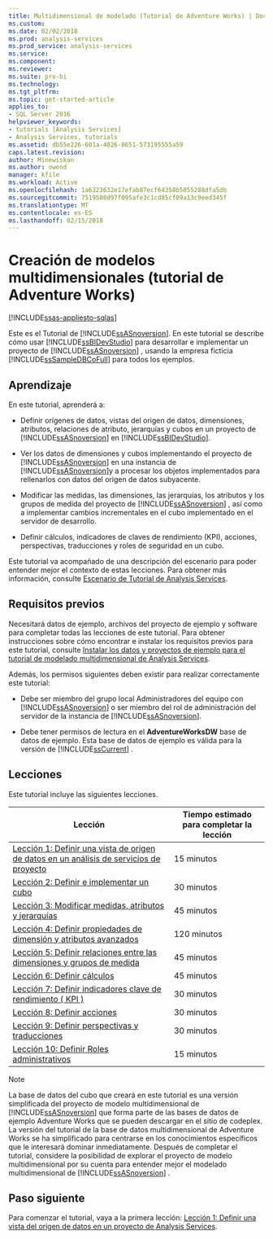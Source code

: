 ```yaml
---
title: Multidimensional de modelado (Tutorial de Adventure Works) | Documentos de Microsoft
ms.custom: 
ms.date: 02/02/2018
ms.prod: analysis-services
ms.prod_service: analysis-services
ms.service: 
ms.component: 
ms.reviewer: 
ms.suite: pro-bi
ms.technology: 
ms.tgt_pltfrm: 
ms.topic: get-started-article
applies_to:
- SQL Server 2016
helpviewer_keywords:
- tutorials [Analysis Services]
- Analysis Services, tutorials
ms.assetid: db55e226-601a-4026-8651-573195555a59
caps.latest.revision: 
author: Minewiskan
ms.author: owend
manager: kfile
ms.workload: Active
ms.openlocfilehash: 1a6323632e17efab87ecf64358b5055288dfa5db
ms.sourcegitcommit: 7519508d97f095afe3c1cd85cf09a13c9eed345f
ms.translationtype: MT
ms.contentlocale: es-ES
ms.lasthandoff: 02/15/2018
---
```

# <a name="multidimensional-modeling-adventure-works-tutorial"></a>Creación de modelos multidimensionales (tutorial de Adventure Works)
[!INCLUDE[ssas-appliesto-sqlas](../includes/ssas-appliesto-sqlas.md)]

Este es el Tutorial de [!INCLUDE[ssASnoversion](../includes/ssasnoversion-md.md)]. En este tutorial se describe cómo usar [!INCLUDE[ssBIDevStudio](../includes/ssbidevstudio-md.md)] para desarrollar e implementar un proyecto de [!INCLUDE[ssASnoversion](../includes/ssasnoversion-md.md)] , usando la empresa ficticia [!INCLUDE[ssSampleDBCoFull](../includes/sssampledbcofull-md.md)] para todos los ejemplos.  
  
## <a name="what-you-will-learn"></a>Aprendizaje  
En este tutorial, aprenderá a:  
  
-   Definir orígenes de datos, vistas del origen de datos, dimensiones, atributos, relaciones de atributo, jerarquías y cubos en un proyecto de [!INCLUDE[ssASnoversion](../includes/ssasnoversion-md.md)] en [!INCLUDE[ssBIDevStudio](../includes/ssbidevstudio-md.md)].  
  
-   Ver los datos de dimensiones y cubos implementando el proyecto de [!INCLUDE[ssASnoversion](../includes/ssasnoversion-md.md)] en una instancia de [!INCLUDE[ssASnoversion](../includes/ssasnoversion-md.md)]y a procesar los objetos implementados para rellenarlos con datos del origen de datos subyacente.  
  
-   Modificar las medidas, las dimensiones, las jerarquías, los atributos y los grupos de medida del proyecto de [!INCLUDE[ssASnoversion](../includes/ssasnoversion-md.md)] , así como a implementar cambios incrementales en el cubo implementado en el servidor de desarrollo.  
  
-   Definir cálculos, indicadores de claves de rendimiento (KPI), acciones, perspectivas, traducciones y roles de seguridad en un cubo.  
  
Este tutorial va acompañado de una descripción del escenario para poder entender mejor el contexto de estas lecciones. Para obtener más información, consulte [Escenario de Tutorial de Analysis Services](../analysis-services/analysis-services-tutorial-scenario.md).  
  
## <a name="prerequisites"></a>Requisitos previos  
Necesitará datos de ejemplo, archivos del proyecto de ejemplo y software para completar todas las lecciones de este tutorial. Para obtener instrucciones sobre cómo encontrar e instalar los requisitos previos para este tutorial, consulte [Instalar los datos y proyectos de ejemplo para el tutorial de modelado multidimensional de Analysis Services](../analysis-services/install-sample-data-and-projects.md).  
  
Además, los permisos siguientes deben existir para realizar correctamente este tutorial:  
  
-   Debe ser miembro del grupo local Administradores del equipo con [!INCLUDE[ssASnoversion](../includes/ssasnoversion-md.md)] o ser miembro del rol de administración del servidor de la instancia de [!INCLUDE[ssASnoversion](../includes/ssasnoversion-md.md)].  
  
-   Debe tener permisos de lectura en el **AdventureWorksDW** base de datos de ejemplo. Esta base de datos de ejemplo es válida para la versión de [!INCLUDE[ssCurrent](../includes/sscurrent-md.md)] .  
  
## <a name="lessons"></a>Lecciones  
Este tutorial incluye las siguientes lecciones.  
  
|Lección|Tiempo estimado para completar la lección|  
|----------|------------------------------|  
|[Lección 1: Definir una vista de origen de datos en un análisis de servicios de proyecto](../analysis-services/lesson-1-defining-a-data-source-view-within-an-analysis-services-project.md)|15 minutos|  
|[Lección 2: Definir e implementar un cubo](../analysis-services/lesson-2-defining-and-deploying-a-cube.md)|30 minutos|  
|[Lección 3: Modificar medidas, atributos y jerarquías](../analysis-services/lesson-3-modifying-measures-attributes-and-hierarchies.md)|45 minutos|  
|[Lección 4: Definir propiedades de dimensión y atributos avanzados](../analysis-services/lesson-4-defining-advanced-attribute-and-dimension-properties.md)|120 minutos|  
|[Lección 5: Definir relaciones entre las dimensiones y grupos de medida](../analysis-services/lesson-5-defining-relationships-between-dimensions-and-measure-groups.md)|45 minutos|  
|[Lección 6: Definir cálculos](../analysis-services/lesson-6-defining-calculations.md)|45 minutos|  
|[Lección 7: Definir indicadores clave de rendimiento &#40; KPI &#41;](../analysis-services/lesson-7-defining-key-performance-indicators-kpis.md)|30 minutos|  
|[Lección 8: Definir acciones](../analysis-services/lesson-8-defining-actions.md)|30 minutos|  
|[Lección 9: Definir perspectivas y traducciones](../analysis-services/lesson-9-defining-perspectives-and-translations.md)|30 minutos|  
|[Lección 10: Definir Roles administrativos](../analysis-services/lesson-10-defining-administrative-roles.md)|15 minutos|  
  
> [!NOTE]  
> La base de datos del cubo que creará en este tutorial es una versión simplificada del proyecto de modelo multidimensional de [!INCLUDE[ssASnoversion](../includes/ssasnoversion-md.md)] que forma parte de las bases de datos de ejemplo Adventure Works que se pueden descargar en el sitio de codeplex. La versión del tutorial de la base de datos multidimensional de Adventure Works se ha simplificado para centrarse en los conocimientos específicos que le interesará dominar inmediatamente. Después de completar el tutorial, considere la posibilidad de explorar el proyecto de modelo multidimensional por su cuenta para entender mejor el modelado multidimensional de [!INCLUDE[ssASnoversion](../includes/ssasnoversion-md.md)] .  
  
## <a name="next-step"></a>Paso siguiente  
Para comenzar el tutorial, vaya a la primera lección: [Lección 1: Definir una vista del origen de datos en un proyecto de Analysis Services](../analysis-services/lesson-1-defining-a-data-source-view-within-an-analysis-services-project.md).  
  
  
  
